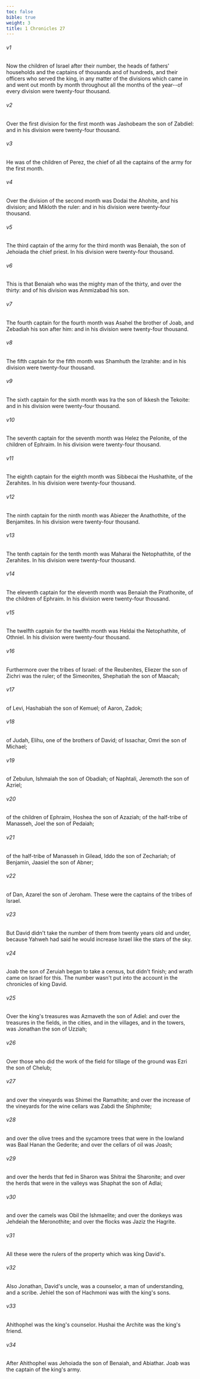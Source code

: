 ```yaml
---
toc: false
bible: true
weight: 3
title: 1 Chronicles 27
---
```




###### v1 
Now the children of Israel after their number, the heads of fathers' households and the captains of thousands and of hundreds, and their officers who served the king, in any matter of the divisions which came in and went out month by month throughout all the months of the year--of every division were twenty-four thousand. 

###### v2 
Over the first division for the first month was Jashobeam the son of Zabdiel: and in his division were twenty-four thousand. 

###### v3 
He was of the children of Perez, the chief of all the captains of the army for the first month. 

###### v4 
Over the division of the second month was Dodai the Ahohite, and his division; and Mikloth the ruler: and in his division were twenty-four thousand. 

###### v5 
The third captain of the army for the third month was Benaiah, the son of Jehoiada the chief priest. In his division were twenty-four thousand. 

###### v6 
This is that Benaiah who was the mighty man of the thirty, and over the thirty: and of his division was Ammizabad his son. 

###### v7 
The fourth captain for the fourth month was Asahel the brother of Joab, and Zebadiah his son after him: and in his division were twenty-four thousand. 

###### v8 
The fifth captain for the fifth month was Shamhuth the Izrahite: and in his division were twenty-four thousand. 

###### v9 
The sixth captain for the sixth month was Ira the son of Ikkesh the Tekoite: and in his division were twenty-four thousand. 

###### v10 
The seventh captain for the seventh month was Helez the Pelonite, of the children of Ephraim. In his division were twenty-four thousand. 

###### v11 
The eighth captain for the eighth month was Sibbecai the Hushathite, of the Zerahites. In his division were twenty-four thousand. 

###### v12 
The ninth captain for the ninth month was Abiezer the Anathothite, of the Benjamites. In his division were twenty-four thousand. 

###### v13 
The tenth captain for the tenth month was Maharai the Netophathite, of the Zerahites. In his division were twenty-four thousand. 

###### v14 
The eleventh captain for the eleventh month was Benaiah the Pirathonite, of the children of Ephraim. In his division were twenty-four thousand. 

###### v15 
The twelfth captain for the twelfth month was Heldai the Netophathite, of Othniel. In his division were twenty-four thousand. 

###### v16 
Furthermore over the tribes of Israel: of the Reubenites, Eliezer the son of Zichri was the ruler; of the Simeonites, Shephatiah the son of Maacah; 

###### v17 
of Levi, Hashabiah the son of Kemuel; of Aaron, Zadok; 

###### v18 
of Judah, Elihu, one of the brothers of David; of Issachar, Omri the son of Michael; 

###### v19 
of Zebulun, Ishmaiah the son of Obadiah; of Naphtali, Jeremoth the son of Azriel; 

###### v20 
of the children of Ephraim, Hoshea the son of Azaziah; of the half-tribe of Manasseh, Joel the son of Pedaiah; 

###### v21 
of the half-tribe of Manasseh in Gilead, Iddo the son of Zechariah; of Benjamin, Jaasiel the son of Abner; 

###### v22 
of Dan, Azarel the son of Jeroham. These were the captains of the tribes of Israel. 

###### v23 
But David didn't take the number of them from twenty years old and under, because Yahweh had said he would increase Israel like the stars of the sky. 

###### v24 
Joab the son of Zeruiah began to take a census, but didn't finish; and wrath came on Israel for this. The number wasn't put into the account in the chronicles of king David. 

###### v25 
Over the king's treasures was Azmaveth the son of Adiel: and over the treasures in the fields, in the cities, and in the villages, and in the towers, was Jonathan the son of Uzziah; 

###### v26 
Over those who did the work of the field for tillage of the ground was Ezri the son of Chelub; 

###### v27 
and over the vineyards was Shimei the Ramathite; and over the increase of the vineyards for the wine cellars was Zabdi the Shiphmite; 

###### v28 
and over the olive trees and the sycamore trees that were in the lowland was Baal Hanan the Gederite; and over the cellars of oil was Joash; 

###### v29 
and over the herds that fed in Sharon was Shitrai the Sharonite; and over the herds that were in the valleys was Shaphat the son of Adlai; 

###### v30 
and over the camels was Obil the Ishmaelite; and over the donkeys was Jehdeiah the Meronothite; and over the flocks was Jaziz the Hagrite. 

###### v31 
All these were the rulers of the property which was king David's. 

###### v32 
Also Jonathan, David's uncle, was a counselor, a man of understanding, and a scribe. Jehiel the son of Hachmoni was with the king's sons. 

###### v33 
Ahithophel was the king's counselor. Hushai the Archite was the king's friend. 

###### v34 
After Ahithophel was Jehoiada the son of Benaiah, and Abiathar. Joab was the captain of the king's army.
